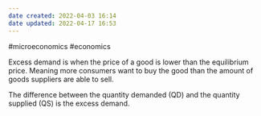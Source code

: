 ```yaml
---
date created: 2022-04-03 16:14
date updated: 2022-04-17 16:53
---
```


#microeconomics #economics

Excess demand is when the price of a good is lower than the equilibrium price.
Meaning more consumers want to buy the good than the amount of goods suppliers are able to sell.

The difference between the quantity demanded (QD) and the quantity supplied (QS) is the excess demand.
